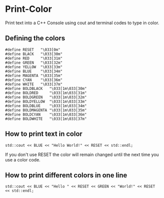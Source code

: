 # Print-Color
Print text into a C++ Console using cout and terminal codes to type in color.

## Defining the colors
```
#define RESET   "\033[0m"
#define BLACK   "\033[30m"
#define RED     "\033[31m"
#define GREEN   "\033[32m"
#define YELLOW  "\033[33m"
#define BLUE    "\033[34m"
#define MAGENTA "\033[35m"
#define CYAN    "\033[36m"
#define WHITE   "\033[37m"
#define BOLDBLACK   "\033[1m\033[30m"
#define BOLDRED     "\033[1m\033[31m"
#define BOLDGREEN   "\033[1m\033[32m"
#define BOLDYELLOW  "\033[1m\033[33m"
#define BOLDBLUE    "\033[1m\033[34m"
#define BOLDMAGENTA "\033[1m\033[35m"
#define BOLDCYAN    "\033[1m\033[36m"
#define BOLDWHITE   "\033[1m\033[37m"
```

## How to print text in color
```
std::cout << BLUE << "Hello World!" << RESET << std::endl;
```
If you don't use RESET the color will remain changed until the next time you use a color code.

## How to print different colors in one line
```
std::cout << BLUE << "Hello " << RESET << GREEN << "World!" << RESET << std::endl;
```
